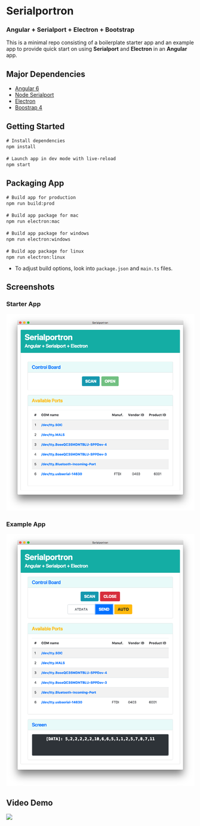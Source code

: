 # Serialportron
### Angular + Serialport + Electron + Bootstrap

This is a minimal repo consisting of a boilerplate starter app and an example app to provide quick start on using **Serialport** and **Electron** in an **Angular** app.


## Major Dependencies
* [Angular 6](https://angular.io/)
* [Node Serialport](https://github.com/node-serialport/node-serialport)
* [Electron](https://electron.atom.io/)
* [Boostrap 4](https://getbootstrap.com/)

## Getting Started
```shell
# Install dependencies
npm install

# Launch app in dev mode with live-reload
npm start
```

## Packaging App
```shell
# Build app for production
npm run build:prod

# Build app package for mac
npm run electron:mac

# Build app package for windows
npm run electron:windows

# Build app package for linux
npm run electron:linux
```

* To adjust build options, look into `package.json` and `main.ts` files.

## Screenshots

### Starter App
![starter-app](_screenshots/starter.png "starter-app")

### Example App
![example-app](_screenshots/example.png "example-app")

## Video Demo

[![](http://img.youtube.com/vi/Wf7SAIfr04M/0.jpg)](http://www.youtube.com/watch?v=Wf7SAIfr04M "")